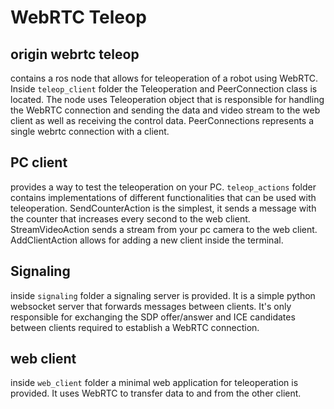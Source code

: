 # WebRTC Teleop

## origin webrtc teleop

contains a ros node that allows for teleoperation of a robot using WebRTC. Inside `teleop_client` folder the
Teleoperation and PeerConnection class is located. The node uses Teleoperation object that is responsible for handling
the WebRTC connection and sending the data and video stream to the web client as well as receiving the control data.
PeerConnections represents a single webrtc connection with a client.

## PC client

provides a way to test the teleoperation on your PC. `teleop_actions` folder contains implementations of different
functionalities that can be used with teleoperation. SendCounterAction is the simplest, it sends a message with the
counter that increases every second to the web client. StreamVideoAction sends a stream from your pc camera to the web
client. AddClientAction allows for adding a new client inside the terminal.

## Signaling

inside `signaling` folder a signaling server is provided. It is a simple python websocket server that forwards messages
between clients. It's only responsible for exchanging the SDP offer/answer and ICE candidates between clients required
to establish a WebRTC connection.

## web client

inside `web_client` folder a minimal web application for teleoperation is provided. It uses WebRTC to transfer data to
and from the other client.